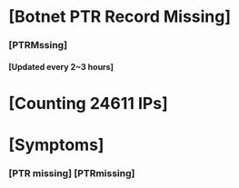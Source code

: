 # [Botnet PTR Record Missing]
### [PTRMssing]
#### [Updated every 2~3 hours]

# [Counting 24611 IPs]

# [Symptoms] 
###   [PTR missing] [PTRmissing]
